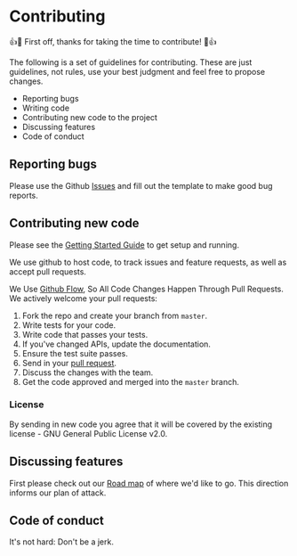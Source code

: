 # Contributing

:+1::tada: First off, thanks for taking the time to contribute! :tada::+1:

The following is a set of guidelines for contributing.  These are just guidelines, not rules, use your best judgment and feel free to propose changes.

- Reporting bugs
- Writing code
- Contributing new code to the project
- Discussing features
- Code of conduct

## Reporting bugs

Please use the Github [Issues](https://github.com/MarginallyClever/makelangelo-firmware/issues) and fill out the template to make good bug reports.

## Contributing new code

Please see the [Getting Started Guide](https://github.com/MarginallyClever/makelangelo-firmware/wiki/Getting-Started) to get setup and running.

We use github to host code, to track issues and feature requests, as well as accept pull requests.

We Use [Github Flow](https://guides.github.com/introduction/flow/index.html), So All Code Changes Happen Through Pull Requests. We actively welcome your pull requests:

1. Fork the repo and create your branch from `master`.
2. Write tests for your code.
3. Write code that passes your tests.
3. If you've changed APIs, update the documentation.
4. Ensure the test suite passes.
5. Send in your [pull request](https://github.com/MarginallyClever/makelangelo-firmware/pulls).
6. Discuss the changes with the team.
7. Get the code approved and merged into the `master` branch.

### License 

By sending in new code you agree that it will be covered by the existing license - GNU General Public License v2.0.

## Discussing features

First please check out our [Road map](https://github.com/MarginallyClever/makelangelo-firmware/wiki/Road-Map) of where we'd like to go.  This direction informs our plan of attack.


## Code of conduct

It's not hard: Don't be a jerk.
